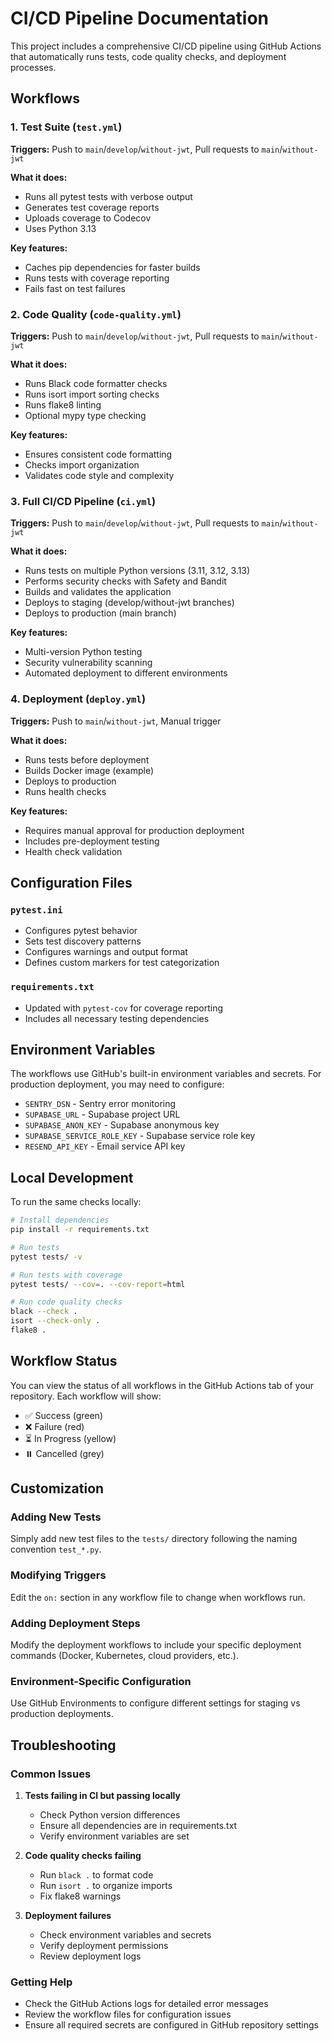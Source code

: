 # CI/CD Pipeline Documentation

This project includes a comprehensive CI/CD pipeline using GitHub Actions that automatically runs tests, code quality checks, and deployment processes.

## Workflows

### 1. Test Suite (`test.yml`)
**Triggers:** Push to `main`/`develop`/`without-jwt`, Pull requests to `main`/`without-jwt`

**What it does:**
- Runs all pytest tests with verbose output
- Generates test coverage reports
- Uploads coverage to Codecov
- Uses Python 3.13

**Key features:**
- Caches pip dependencies for faster builds
- Runs tests with coverage reporting
- Fails fast on test failures

### 2. Code Quality (`code-quality.yml`)
**Triggers:** Push to `main`/`develop`/`without-jwt`, Pull requests to `main`/`without-jwt`

**What it does:**
- Runs Black code formatter checks
- Runs isort import sorting checks
- Runs flake8 linting
- Optional mypy type checking

**Key features:**
- Ensures consistent code formatting
- Checks import organization
- Validates code style and complexity

### 3. Full CI/CD Pipeline (`ci.yml`)
**Triggers:** Push to `main`/`develop`/`without-jwt`, Pull requests to `main`/`without-jwt`

**What it does:**
- Runs tests on multiple Python versions (3.11, 3.12, 3.13)
- Performs security checks with Safety and Bandit
- Builds and validates the application
- Deploys to staging (develop/without-jwt branches)
- Deploys to production (main branch)

**Key features:**
- Multi-version Python testing
- Security vulnerability scanning
- Automated deployment to different environments

### 4. Deployment (`deploy.yml`)
**Triggers:** Push to `main`/`without-jwt`, Manual trigger

**What it does:**
- Runs tests before deployment
- Builds Docker image (example)
- Deploys to production
- Runs health checks

**Key features:**
- Requires manual approval for production deployment
- Includes pre-deployment testing
- Health check validation

## Configuration Files

### `pytest.ini`
- Configures pytest behavior
- Sets test discovery patterns
- Configures warnings and output format
- Defines custom markers for test categorization

### `requirements.txt`
- Updated with `pytest-cov` for coverage reporting
- Includes all necessary testing dependencies

## Environment Variables

The workflows use GitHub's built-in environment variables and secrets. For production deployment, you may need to configure:

- `SENTRY_DSN` - Sentry error monitoring
- `SUPABASE_URL` - Supabase project URL
- `SUPABASE_ANON_KEY` - Supabase anonymous key
- `SUPABASE_SERVICE_ROLE_KEY` - Supabase service role key
- `RESEND_API_KEY` - Email service API key

## Local Development

To run the same checks locally:

```bash
# Install dependencies
pip install -r requirements.txt

# Run tests
pytest tests/ -v

# Run tests with coverage
pytest tests/ --cov=. --cov-report=html

# Run code quality checks
black --check .
isort --check-only .
flake8 .
```

## Workflow Status

You can view the status of all workflows in the GitHub Actions tab of your repository. Each workflow will show:

- ✅ Success (green)
- ❌ Failure (red)
- ⏳ In Progress (yellow)
- ⏸️ Cancelled (grey)

## Customization

### Adding New Tests
Simply add new test files to the `tests/` directory following the naming convention `test_*.py`.

### Modifying Triggers
Edit the `on:` section in any workflow file to change when workflows run.

### Adding Deployment Steps
Modify the deployment workflows to include your specific deployment commands (Docker, Kubernetes, cloud providers, etc.).

### Environment-Specific Configuration
Use GitHub Environments to configure different settings for staging vs production deployments.

## Troubleshooting

### Common Issues

1. **Tests failing in CI but passing locally**
   - Check Python version differences
   - Ensure all dependencies are in requirements.txt
   - Verify environment variables are set

2. **Code quality checks failing**
   - Run `black .` to format code
   - Run `isort .` to organize imports
   - Fix flake8 warnings

3. **Deployment failures**
   - Check environment variables and secrets
   - Verify deployment permissions
   - Review deployment logs

### Getting Help

- Check the GitHub Actions logs for detailed error messages
- Review the workflow files for configuration issues
- Ensure all required secrets are configured in GitHub repository settings
